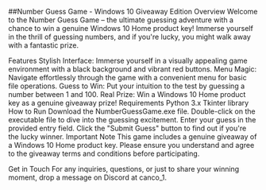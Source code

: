 ##Number Guess Game - Windows 10 Giveaway Edition
Overview
Welcome to the Number Guess Game – the ultimate guessing adventure with a chance to win a genuine Windows 10 Home product key! Immerse yourself in the thrill of guessing numbers, and if you're lucky, you might walk away with a fantastic prize.

Features
Stylish Interface: Immerse yourself in a visually appealing game environment with a black background and vibrant red buttons.
Menu Magic: Navigate effortlessly through the game with a convenient menu for basic file operations.
Guess to Win: Put your intuition to the test by guessing a number between 1 and 100.
Real Prize: Win a Windows 10 Home product key as a genuine giveaway prize!
Requirements
Python 3.x
Tkinter library
How to Run
Download the NumberGuessGame.exe file.
Double-click on the executable file to dive into the guessing excitement.
Enter your guess in the provided entry field.
Click the "Submit Guess" button to find out if you're the lucky winner.
Important Note
This game includes a genuine giveaway of a Windows 10 Home product key. Please ensure you understand and agree to the giveaway terms and conditions before participating.

Get in Touch
For any inquiries, questions, or just to share your winning moment, drop a message on Discord at canco_1.
